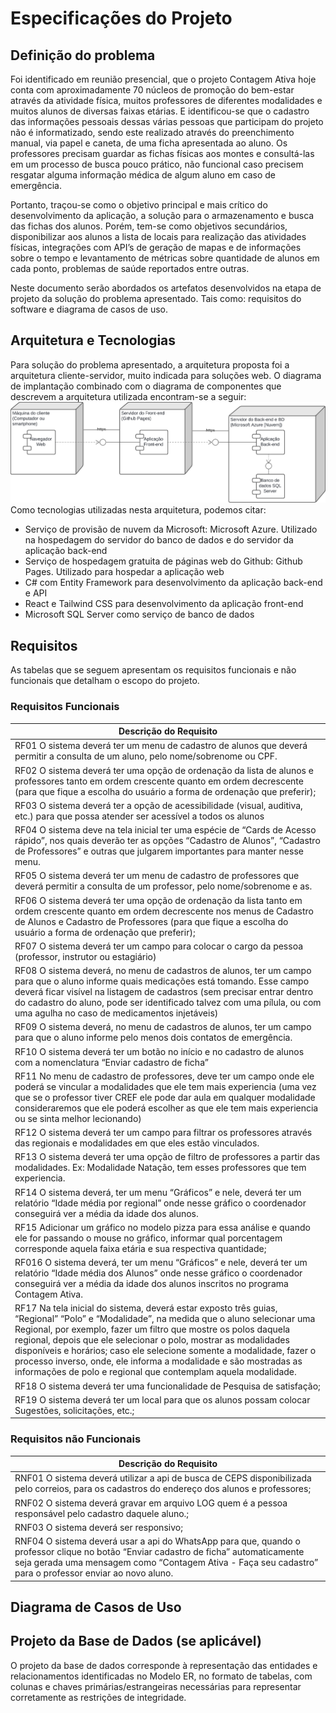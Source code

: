 # Especificações do Projeto

## Definição do problema

Foi identificado em reunião presencial, que o projeto Contagem Ativa hoje conta com aproximadamente 70 núcleos de promoção do bem-estar através da atividade física, muitos professores de diferentes modalidades e muitos alunos de diversas faixas etárias. E identificou-se que o cadastro das informações pessoais dessas várias pessoas que participam do projeto não é informatizado, sendo este realizado através do preenchimento manual, via papel e caneta, de uma ficha apresentada ao aluno. Os professores precisam guardar as fichas físicas aos montes e consultá-las em um processo de busca pouco prático, não funcional caso precisem resgatar alguma informação médica de algum aluno em caso de emergência.  

Portanto, traçou-se como o objetivo principal e mais crítico do desenvolvimento da aplicação, a solução para o armazenamento e busca das fichas dos alunos. Porém, tem-se como objetivos secundários, disponibilizar aos alunos a lista de locais para realização das atividades físicas, integrações com API’s de geração de mapas e de informações sobre o tempo e levantamento de métricas sobre quantidade de alunos em cada ponto, problemas de saúde reportados entre outras. 

Neste documento serão abordados os artefatos desenvolvidos na etapa de projeto da solução do problema apresentado. Tais como: requisitos do software e diagrama de casos de uso.

## Arquitetura e Tecnologias

Para solução do problema apresentado, a arquitetura proposta foi a arquitetura cliente-servidor, muito indicada para soluções web. O diagrama de implantação combinado com o diagrama de componentes que descrevem a arquitetura utilizada encontram-se a seguir:
![Diagrama de implantação combinado com o diagrama de componentes UML](img/Diagrama_de_implantação_Componentes.png)
Como tecnologias utilizadas nesta arquitetura, podemos citar:
* Serviço de provisão de nuvem da Microsoft: Microsoft Azure. Utilizado na hospedagem do servidor do banco de dados e do servidor da aplicação back-end
* Serviço de hospedagem gratuita de páginas web do Github: Github Pages. Utilizado para hospedar a aplicação web
* C# com Entity Framework para desenvolvimento da aplicação back-end e API
* React e Tailwind CSS para desenvolvimento da aplicação front-end
* Microsoft SQL Server como serviço de banco de dados

## Requisitos

As tabelas que se seguem apresentam os requisitos funcionais e não funcionais que detalham o escopo do projeto.

### Requisitos Funcionais

| Descrição do Requisito | 
|-----------------------------------------|
|RF01 O sistema deverá ter um menu de cadastro de alunos que deverá permitir a consulta de um aluno, pelo nome/sobrenome ou CPF. |
|RF02 O sistema deverá ter uma opção de ordenação da lista de alunos e professores tanto em ordem crescente quanto em ordem decrescente (para que fique a escolha do usuário a forma de ordenação que preferir); |
|RF03 O sistema deverá ter a opção de acessibilidade (visual, auditiva, etc.) para que possa atender ser acessível a todos os alunos |
|RF04 O sistema deve na tela inicial ter uma espécie de “Cards de Acesso rápido”, nos quais deverão ter as opções “Cadastro de Alunos”, “Cadastro de Professores” e outras que julgarem importantes para manter nesse menu. |
|RF05 O sistema deverá ter um menu de cadastro de professores que deverá permitir a consulta de um professor, pelo nome/sobrenome e as. |
|RF06 O sistema deverá ter uma opção de ordenação da lista tanto em ordem crescente quanto em ordem decrescente nos menus de Cadastro de Alunos e Cadastro de Professores (para que fique a escolha do usuário a forma de ordenação que preferir); |
|RF07 O sistema deverá ter um campo para colocar o cargo da pessoa (professor, instrutor ou estagiário) |
|RF08 O sistema deverá, no menu de cadastros de alunos, ter um campo para que o aluno informe quais medicações está tomando. Esse campo deverá ficar visível na listagem de cadastros (sem precisar entrar dentro do cadastro do aluno, pode ser identificado talvez com uma pílula, ou com uma agulha no caso de medicamentos injetáveis) |
|RF09 O sistema deverá, no menu de cadastros de alunos, ter um campo para que o aluno informe pelo menos dois contatos de emergência. |
|RF10 O sistema deverá ter um botão no início e no cadastro de alunos com a nomenclatura “Enviar cadastro de ficha” |
|RF11 No menu de cadastro de professores, deve ter um campo onde ele poderá se vincular a modalidades que ele tem mais experiencia (uma vez que se o professor tiver CREF ele pode dar aula em qualquer modalidade consideraremos que ele poderá escolher as que ele tem mais experiencia ou se sinta melhor lecionando) |
|RF12 O sistema deverá ter um campo para filtrar os professores através das regionais e modalidades em que eles estão vinculados. |
|RF13 O sistema deverá ter uma opção de filtro de professores a partir das modalidades. Ex: Modalidade Natação, tem esses professores que tem experiencia. |
|RF14 O sistema deverá, ter um menu “Gráficos” e nele, deverá ter um relatório “Idade média por regional” onde nesse gráfico o coordenador conseguirá ver a média da idade dos alunos. |
|RF15 Adicionar um gráfico no modelo pizza para essa análise e quando ele for passando o mouse no gráfico, informar qual porcentagem corresponde aquela faixa etária e sua respectiva quantidade; |
|RF016 O sistema deverá, ter um menu “Gráficos” e nele, deverá ter um relatório “Idade média dos Alunos” onde nesse gráfico o coordenador conseguirá ver a média da idade dos alunos inscritos no programa Contagem Ativa. |
|RF17 Na tela inicial do sistema, deverá estar exposto três guias, “Regional” “Polo” e “Modalidade”, na medida que o aluno selecionar uma Regional, por exemplo, fazer um filtro que mostre os polos daquela regional, depois que ele selecionar o polo, mostrar as modalidades disponíveis e horários; caso ele selecione somente a modalidade, fazer o processo inverso, onde, ele informa a modalidade e são mostradas as informações de polo e regional que contemplam aquela modalidade. |
|RF18 O sistema deverá ter uma funcionalidade de Pesquisa de satisfação; |
|RF19 O sistema deverá ter um local para que os alunos possam colocar Sugestões, solicitações, etc.; |

### Requisitos não Funcionais

| Descrição do Requisito |
|-------------------------|
| RNF01 O sistema deverá utilizar a api de busca de CEPS disponibilizada pelo correios, para os cadastros do endereço dos alunos e professores;  |
| RNF02 O sistema deverá gravar em arquivo LOG quem é a pessoa responsável pelo cadastro daquele aluno.;   |
| RNF03 O sistema deverá ser responsivo;  |
| RNF04 O sistema deverá usar a api do WhatsApp para que, quando o professor clique no botão “Enviar cadastro de ficha” automaticamente seja gerada uma mensagem como “Contagem Ativa - Faça seu cadastro” para o professor enviar ao novo aluno.  |

## Diagrama de Casos de Uso


## Projeto da Base de Dados (se aplicável)

O projeto da base de dados corresponde à representação das entidades e relacionamentos identificadas no Modelo ER, no formato de tabelas, com colunas e chaves primárias/estrangeiras necessárias para representar corretamente as restrições de integridade.
